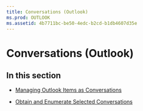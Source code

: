```yaml
---
title: Conversations (Outlook)
ms.prod: OUTLOOK
ms.assetid: 4b7711bc-be50-4edc-b2cd-b1db4607d35e
---
```



# Conversations (Outlook)

## In this section


-  [Managing Outlook Items as Conversations](managing-outlook-items-as-conversations.md)
    
-  [Obtain and Enumerate Selected Conversations](obtain-and-enumerate-selected-conversations.md)
    

